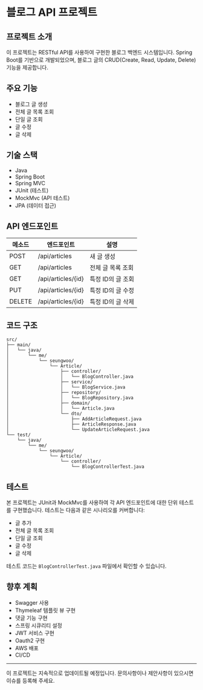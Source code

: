 # 블로그 API 프로젝트

## 프로젝트 소개
이 프로젝트는 RESTful API를 사용하여 구현한 블로그 백엔드 시스템입니다. Spring Boot를 기반으로 개발되었으며, 블로그 글의 CRUD(Create, Read, Update, Delete) 기능을 제공합니다.

## 주요 기능
- 블로그 글 생성
- 전체 글 목록 조회
- 단일 글 조회
- 글 수정
- 글 삭제

## 기술 스택
- Java
- Spring Boot
- Spring MVC
- JUnit (테스트)
- MockMvc (API 테스트)
- JPA (데이터 접근)

## API 엔드포인트

| 메소드 | 엔드포인트 | 설명 |
|--------|------------|------|
| POST   | /api/articles | 새 글 생성 |
| GET    | /api/articles | 전체 글 목록 조회 |
| GET    | /api/articles/{id} | 특정 ID의 글 조회 |
| PUT    | /api/articles/{id} | 특정 ID의 글 수정 |
| DELETE | /api/articles/{id} | 특정 ID의 글 삭제 |

## 코드 구조
```
src/
├── main/
│   └── java/
│       └── me/
│           └── seungwoo/
│               └── Article/
│                   ├── controller/
│                   │   └── BlogController.java
│                   ├── service/
│                   │   └── BlogService.java
│                   ├── repository/
│                   │   └── BlogRepository.java
│                   ├── domain/
│                   │   └── Article.java
│                   └── dto/
│                       ├── AddArticleRequest.java
│                       ├── ArticleResponse.java
│                       └── UpdateArticleRequest.java
└── test/
    └── java/
        └── me/
            └── seungwoo/
                └── Article/
                    └── controller/
                        └── BlogControllerTest.java
```

## 테스트
본 프로젝트는 JUnit과 MockMvc를 사용하여 각 API 엔드포인트에 대한 단위 테스트를 구현했습니다. 테스트는 다음과 같은 시나리오를 커버합니다:

- 글 추가
- 전체 글 목록 조회
- 단일 글 조회
- 글 수정
- 글 삭제

테스트 코드는 `BlogControllerTest.java` 파일에서 확인할 수 있습니다.

## 향후 계획
- Swagger 사용
- Thymeleaf 템플릿 뷰 구현
- 댓글 기능 구현
- 스프링 시큐리티 설정
- JWT 서비스 구현
- Oauth2 구현
- AWS 배포
- CI/CD

---

이 프로젝트는 지속적으로 업데이트될 예정입니다. 문의사항이나 제안사항이 있으시면 이슈를 등록해 주세요.
